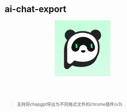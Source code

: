 # ai-chat-export
<p align="center">
    <a href="#" target="_blank" rel="noopener noreferrer">
        <img width="180" src="./public/icon.png" alt="logo">
    </a>
</p>
<br/>
<p align="center">
</p>
<br/>

> 支持将chapgpt导出为不同格式文件的chrome插件(v3)


